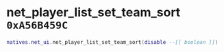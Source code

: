 # net_player_list_set_team_sort `0xA56B459C`

```lua
natives.net_ui.net_player_list_set_team_sort(disable --[[ boolean ]])
```